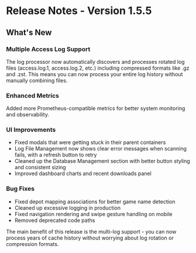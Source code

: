# Release Notes - Version 1.5.5

## What's New

### Multiple Access Log Support
The log processor now automatically discovers and processes rotated log files (access.log.1, access.log.2, etc.) including compressed formats like .gz and .zst. This means you can now process your entire log history without manually combining files.

### Enhanced Metrics
Added more Prometheus-compatible metrics for better system monitoring and observability.

### UI Improvements
- Fixed modals that were getting stuck in their parent containers
- Log File Management now shows clear error messages when scanning fails, with a refresh button to retry
- Cleaned up the Database Management section with better button styling and consistent sizing
- Improved dashboard charts and recent downloads panel

### Bug Fixes
- Fixed depot mapping associations for better game name detection
- Cleaned up excessive logging in production
- Fixed navigation rendering and swipe gesture handling on mobile
- Removed deprecated code paths

The main benefit of this release is the multi-log support - you can now process years of cache history without worrying about log rotation or compression formats.
